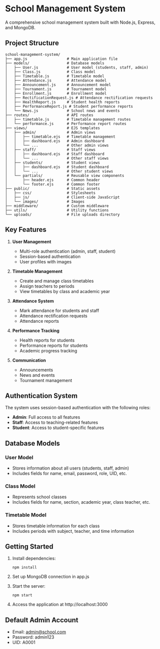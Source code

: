 # School Management System

A comprehensive school management system built with Node.js, Express, and MongoDB.

## Project Structure

```
school-management-system/
├── app.js                  # Main application file
├── models/                 # Database models
│   ├── User.js             # User model (students, staff, admin)
│   ├── Class.js            # Class model
│   ├── Timetable.js        # Timetable model
│   ├── Attendance.js       # Attendance model
│   ├── Announcement.js     # Announcement model
│   ├── Tournament.js       # Tournament model
│   ├── Enrollment.js       # Enrollment model
│   ├── RectificationRequest.js # Attendance rectification requests
│   ├── HealthReport.js     # Student health reports
│   ├── PerformanceReport.js # Student performance reports
│   └── News.js             # School news and events
├── routes/                 # API routes
│   ├── timetable.js        # Timetable management routes
│   └── performance.js      # Performance report routes
├── views/                  # EJS templates
│   ├── admin/              # Admin views
│   │   ├── timetable.ejs   # Timetable management
│   │   ├── dashboard.ejs   # Admin dashboard
│   │   └── ...             # Other admin views
│   ├── staff/              # Staff views
│   │   ├── dashboard.ejs   # Staff dashboard
│   │   └── ...             # Other staff views
│   ├── students/           # Student views
│   │   ├── dashboard.ejs   # Student dashboard
│   │   └── ...             # Other student views
│   └── partials/           # Reusable view components
│       ├── header.ejs      # Common header
│       └── footer.ejs      # Common footer
├── public/                 # Static assets
│   ├── css/                # Stylesheets
│   ├── js/                 # Client-side JavaScript
│   └── images/             # Images
├── middleware/             # Custom middleware
├── utils/                  # Utility functions
└── uploads/                # File uploads directory
```

## Key Features

1. **User Management**
   - Multi-role authentication (admin, staff, student)
   - Session-based authentication
   - User profiles with images

2. **Timetable Management**
   - Create and manage class timetables
   - Assign teachers to periods
   - View timetables by class and academic year

3. **Attendance System**
   - Mark attendance for students and staff
   - Attendance rectification requests
   - Attendance reports

4. **Performance Tracking**
   - Health reports for students
   - Performance reports for students
   - Academic progress tracking

5. **Communication**
   - Announcements
   - News and events
   - Tournament management

## Authentication System

The system uses session-based authentication with the following roles:
- **Admin**: Full access to all features
- **Staff**: Access to teaching-related features
- **Student**: Access to student-specific features

## Database Models

### User Model
- Stores information about all users (students, staff, admin)
- Includes fields for name, email, password, role, UID, etc.

### Class Model
- Represents school classes
- Includes fields for name, section, academic year, class teacher, etc.

### Timetable Model
- Stores timetable information for each class
- Includes periods with subject, teacher, and time information

## Getting Started

1. Install dependencies:
   ```
   npm install
   ```

2. Set up MongoDB connection in app.js

3. Start the server:
   ```
   npm start
   ```

4. Access the application at http://localhost:3000

## Default Admin Account

- Email: admin@school.com
- Password: admin123
- UID: A0001 